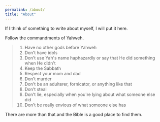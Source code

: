 ```yaml
---
permalink: /about/
title: "About"
---
```


If I think of something to write about myself, I will put it here.

Follow the commandments of Yahweh.

> 1. Have no other gods before Yahweh
> 2. Don't have idols
> 3. Don't use Yah's name haphazardly or say that He did something when He didn't
> 4. Keep the Sabbath
> 5. Respect your mom and dad
> 6. Don't murder
> 7. Don't be an adulterer, fornicator, or anything like that
> 8. Don't steal
> 9. Don't lie, especially when you're lying about what someone else did
> 10. Don't be really envious of what someone else has

There are more than that and the Bible is a good place to find them.